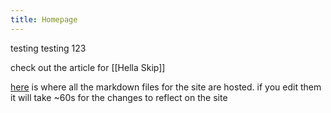 ```yaml
---
title: Homepage
---
```

testing testing 123

check out the article for [[Hella Skip]]

[here](https://github.com/Thermospore/temp-quartz-test/tree/v4/content) is where all the markdown files for the site are hosted. if you edit them it will take ~60s for the changes to reflect on the site